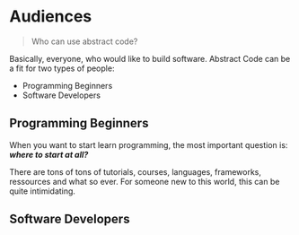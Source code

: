 # Audiences

> Who can use abstract code?

Basically, everyone, who would like to build software. Abstract Code can be a fit for two types of people:

* Programming Beginners
* Software Developers

## Programming Beginners

When you want to start learn programming, the most important question is: ***where to start at all?***

There are tons of tons of tutorials, courses, languages, frameworks, ressources and what so ever. For someone new to this world, this can be quite intimidating.

## Software Developers